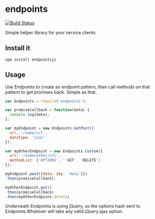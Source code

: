 endpoints
=========

[![Build Status](https://travis-ci.org/kahnjw/endpoints.png)](https://travis-ci.org/kahnjw/endpoints)

Simple helper library for your service clients

## Install it

```
npm install endpointsjs
```

## Usage

Use Endpoints to create an endpoint pattern, then call methods on that pattern to get promises back. Simple as that.

```javascript
var Endpoints = require('endpoints');

var promiseCallback = function(data) {
  console.log(data);
};

var myEndpoint = new Endpoints.GetPost({
  url: '/some/url',
  dataType: 'json'
});

var myOtherEndpoint = new Endpoints.Custom({
  url: '/some/other/url',
  methodList: ['OPTIONS', ''GET', 'DELETE']
});

myEndpoint.post({data: {my: 'data'}})
.then(promiseCallback);

myOtherEndpoint.get()
.then(promiseCallback)
.then(myOtherEndpoint.delete)
```

Underneath Endpoints is using jQuery, so the options hash sent to
Endpoints.Whatever will take any valid jQuery.ajax option.
